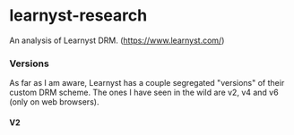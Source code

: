 # learnyst-research
An analysis of Learnyst DRM. (https://www.learnyst.com/)

### Versions
As far as I am aware, Learnyst has a couple segregated "versions" of their custom DRM scheme. 
The ones I have seen in the wild are v2, v4 and v6 (only on web browsers).

#### V2

